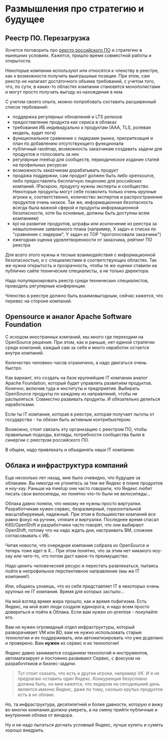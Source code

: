 # Размышления про стратегию и будущее

## Реестр ПО. Перезагрузка

Хочется поговорить про [реестр российского ПО](https://reestr.digital.gov.ru/reestr/) и стратегию в нынешних условиях.
Кажется, пришло время совместной работы и открытости.

Некоторые компании используют или относятся к членству в реестре, как к возможности получить выигрышные позиции. При этом, сам реестр не налагает достаточного объема требований, с учетом того, что, по сути, в каких-то областях компании становятся монополистами и могут просто получать выгоду из нахождения в нем.

С учетом своего опыта, можно попробовать составить расширенный список тербований:
- поддержка регулярных обновлений и LTS релизов
- предоставление продукта как сериса в облаках
- требования ИБ индивидуально к продуктам (ААА, TLS, ролевая модель, аудит логи)
- функциональное сравнение с лидерами рынка, приоритезация и план по добавлению отсутствующего функционала
- публичный raodmap, возможность заказчикам создавать задачи для продуктов и голосовать за них
- регулярные meetup для сообществ, периодическое издание статей на профильных ресурсах
- возможность заказчикам дорабатывать продукт
- продажа поддержки, сам продукт должен быть либо opensource, либо предоставлять бесплатную лицензию для российских компаний. (Раскрою, продукту нужны эксперты и сообщество. Некоторые продукты могут себе позволить только очень крупные игроки и, соответственно, количество экспертов и распространение продуктов очень низкое. Так же, информационная безопасность всегда была важной сферой и продукты информационной безопасности, хотя бы основные, должны быть доступны всем компаниям)
- kpi на развитие продуктов, штрафы или исключение из реестра за невыполнение заявленного плана (например, Х задач и списка по "сравнение с лидерам", Y задач из TOP "проголосовали заказчики")
- ежегодная оценка удовлетворенности от заказчика, рейтинг ПО реестра

Для всего этого нужны и тесные взаимодействия с информационной безопасностью, и с специалистами в соответствующих областях. Так же нужна открытость и прозрачность, чтобы те же оценки ставили на публично сайте технические специалисты, а не только директора.

Надо популяризировать реестр среди технических специалистов, проводить регулярные конференции.

Членство в реестре должно быть взаимовыгодным, сейчас кажется, что перевес на стороне компаний.

## Opensource и аналог Apache Software Foundation

С исходом иностранных компаний, мы много где переходим на OpenSource решения.
При этом, как и раньше, нет единой стратегии среди компаний, каждый сам за себя и много наработок остается внутри компаний.

Количество человеко-часов ограничено, а надо двигаться очень быстро.

Как вариант, это создать на базе крупнейшие IT компании аналог Apache Foundation, который будет управлять развитием продуктов. Конечно, включив туда и институты и предприятия. Выбирать OpenSource продукты по каждому из направлений, чтобы не распыляться. Совместно развивать продукты. И обязательно делиться наработками.

Если ты IT компания, которая в реестре, которая получает льготы от государства - ты обязан быть активным контрибьютером.

Возможно, стоит связать эту организацию с реестром ПО, чтобы правильные подходы, взгляды, потребности сообщества были в синергии с реестром российского ПО.

В общем, надо привлекать и объединять наши IT компании.

## Облака и инфраструктура компаний

Еще несколько лет назад, мне было очевидно, что будущее за облаками. Вы никогда не угонитесь за тем же Яндекс в плане продуктов и ноу-хау. Раньше на meetup они часто говорили, что Яндекс любит писать свои велосипеды, но понятно что-то были не велосипеды...

Облака давно поняли, что никому не нужны просто виртуалки. Разработчикам нужен сервис, безразмерный, горизонтальной масштабируемый, надежный. При этом в большинстве компаний все равно фокус на ручник, vmware и виртуалки. Последнее время спасал K8S/OpenShift и разработчики часто говорят, что они выбирают OpenShift, потому что на надо ждать дни, настраивать ВМ, сложнее согласовывать с ИБ.

Читая новости, что очередная компания собрала из OpenSource и теперь тоже идет в Х... При этом понятно, что за этим нет никакого ноу-хау или чего-то, что потом даст какое-то преимущество.

Надо ценить человеческий ресурс и перестать развлекаться, пытаясь пойти в непрофильное перспективное направление (мы же IT компания!).

Или, общаясь узнаешь, что из себя представляет IT в некоторых очень крупных не IT компания. Время для которых застыло...

На мой взгляд время жира прошло, как и время пофигизма.
Есть Яндекс, на мой взял люди создали единорога, и надо всем просто довериться и пойти в Облака.
Если вам нужен on-premise - покупайте его.

Вам не нужен огромадный отдел инфраструктуры, который разворачивает VM или BD, вам не нужно использовать старые технологии и их поддерживать, или автоматизировать что уже дсделано и проверено. Вам **нужен** их сервис и их технологии!

Яндекс давно занимается созданием технологий и инструментов, автоматизирует и постоянно развивают Сервис, с фоксуом на разрабочткиов и бизнес-задачи.

> Тут стоит сказать, что есть и другие игроки, например VK. И я не предлагаю оставить один Яндекс. Конкуренция безусловно должна быть, но мне кажется, что лидером на сегодняшний день является именно Яндекс, даже по тому, сколько крутых продуктов есть в их облаке.

Но, та инфраструктура, десятилетней и более давности, которую я вижу во многих компания должна умереть, а на смену прийти публичные и внутренние облака от вендора.

Ну и не надо пытаться догнать условный Яндекс, лучше купить и суметь хорошо внедрить.
